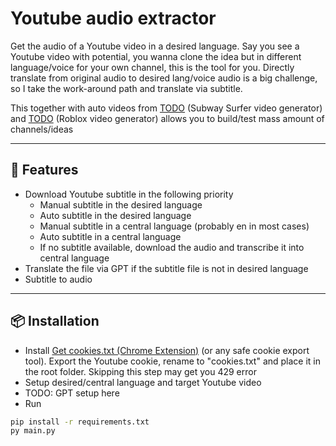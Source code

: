 # Youtube audio extractor

Get the audio of a Youtube video in a desired language. Say you see a Youtube video with potential, 
you wanna clone the idea but in different language/voice for your own channel, this is the tool for you. 
Directly translate from original audio to desired lang/voice audio is a big challenge, 
so I take the work-around path and translate via subtitle.

This together with auto videos from [TODO](https://github.com/username/awesome-tool) (Subway Surfer video generator)
and [TODO](https://github.com/username/awesome-tool) (Roblox video generator) allows you to build/test mass amount
of channels/ideas

---

## 🚀 Features
- Download Youtube subtitle in the following priority
  - Manual subtitle in the desired language
  - Auto subtitle in the desired language
  - Manual subtitle in a central language (probably en in most cases)
  - Auto subtitle in a central language
  - If no subtitle available, download the audio and transcribe it into central language
- Translate the file via GPT if the subtitle file is not in desired language
- Subtitle to audio

---

## 📦 Installation

- Install [Get cookies.txt (Chrome Extension)](https://chrome.google.com/webstore/detail/get-cookiestxt-locally/cclelndahbckbenkjhflpdbgdldlbecc) (or any safe cookie export tool). Export the Youtube cookie, rename to "cookies.txt" and place it in the root folder. Skipping this step may get you 429 error
- Setup desired/central language and target Youtube video
- TODO: GPT setup here
- Run
```bash
pip install -r requirements.txt
py main.py
```
